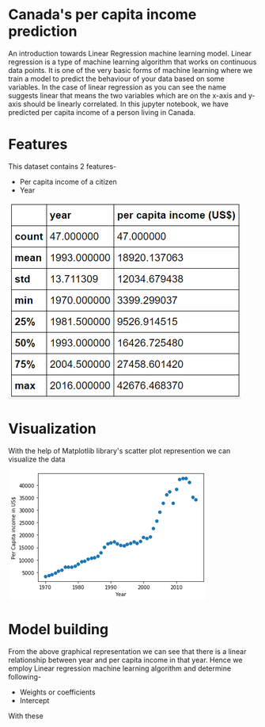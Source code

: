 # Canada's per capita income prediction
An introduction towards Linear Regression machine learning model.
Linear regression is a type of machine learning algorithm that works on continuous data points.
It is one of the very basic forms of machine learning where we train a model to predict the behaviour of your data based on some variables. 
In the case of linear regression as you can see the name suggests linear that means the two variables which are on the x-axis and y-axis should be linearly correlated.
In this jupyter notebook, we have predicted per capita income of a person living in Canada.

# Features

This dataset contains 2 features-

* Per capita income of a citizen
* Year

![](visuals/feature_description.png)

# Visualization

With the help of Matplotlib library's scatter plot represention we can visualize the data

![](visuals/scatter_plot.png)

# Model building

From the above graphical representation we can see that there is a linear relationship between year and per capita income in that year.
Hence we employ Linear regression machine learning algorithm and determine following-

* Weights or coefficients
* Intercept

With these 
